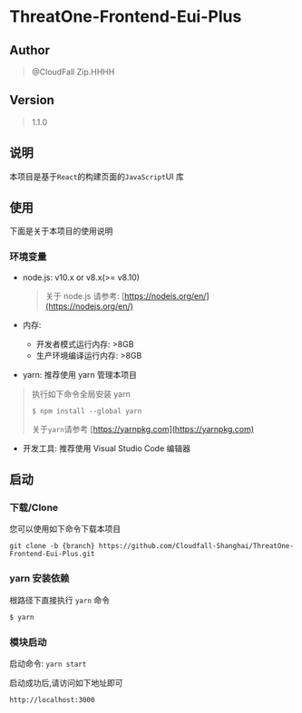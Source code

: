 # ThreatOne-Frontend-Eui-Plus

## Author

> @CloudFall Zip.HHHH

## Version

> 1.1.0

## 说明

本项目是基于`React`的构建页面的`JavaScript`UI 库

## 使用

下面是关于本项目的使用说明

### 环境变量

- node.js: v10.x or v8.x(>= v8.10)

  > 关于 node.js 请参考: [https://nodejs.org/en/](https://nodejs.org/en/)

- 内存:
  - 开发者模式运行内存: >8GB
  - 生产环境编译运行内存: >8GB

- yarn: 推荐使用 yarn 管理本项目
> 执行如下命令全局安装 yarn
  >
  > ```
  > $ npm install --global yarn
  > ```
  >
  > 关于`yarn`请参考 [https://yarnpkg.com](https://yarnpkg.com)

- 开发工具: 推荐使用 Visual Studio Code 编辑器

## 启动

### 下载/Clone

您可以使用如下命令下载本项目

```shell
git clone -b {branch} https://github.com/Cloudfall-Shanghai/ThreatOne-Frontend-Eui-Plus.git
```

### yarn 安装依赖

根路径下直接执行 `yarn` 命令

```bash
$ yarn
```

### 模块启动

启动命令: `yarn start`

启动成功后,请访问如下地址即可

```url
http://localhost:3000
```
